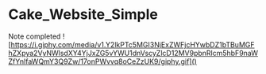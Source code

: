 # Cake_Website_Simple
Note completed
![https://i.giphy.com/media/v1.Y2lkPTc5MGI3NjExZWFjcHYwbDZ1bTBuMGFhZXpya2VyNWlsdXY4YjJxZG5vYWU1dnVscyZlcD12MV9pbnRlcm5hbF9naWZfYnlfaWQmY3Q9Zw/17onPWvvq8oCeZzUK9/giphy.gif]()

